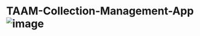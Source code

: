 # TAAM-Collection-Management-App![image](https://github.com/user-attachments/assets/5e7a455e-9422-4b27-82e2-62168097c233)
